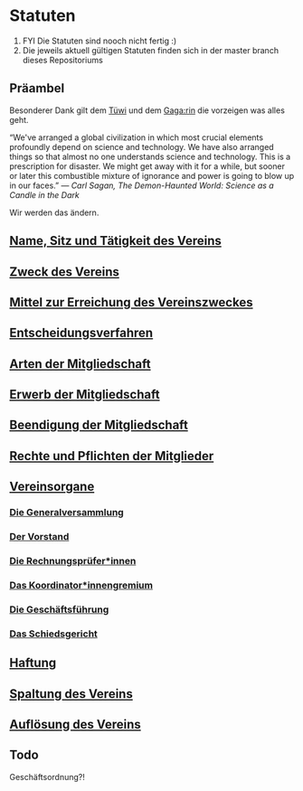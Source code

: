 # Statuten

1. FYI Die Statuten sind nooch nicht fertig :)
2. Die jeweils aktuell gültigen Statuten finden sich in der master branch dieses Repositoriums

## Präambel

Besonderer Dank gilt dem [Tüwi](http://tuewi.action.at/) und dem [Gaga:rin](https://cafegagarin.at/) die vorzeigen was alles geht.

“We've arranged a global civilization in which most crucial elements profoundly depend on science and technology. We have also arranged things so that almost no one understands science and technology. This is a prescription for disaster. We might get away with it for a while, but sooner or later this combustible mixture of ignorance and power is going to blow up in our faces.”
*― Carl Sagan, The Demon-Haunted World: Science as a Candle in the Dark*

Wir werden das ändern.

## [Name, Sitz und Tätigkeit des Vereins](1-Name_Sitz_und_Tätigkeitsbereich.md)
## [Zweck des Vereins](2-Zweck.md)
## [Mittel zur Erreichung des Vereinszweckes](3-Mittel_zur_Erreichung_des_Vereinszweckes.md)
## [Entscheidungsverfahren](4-Entscheidungsverfahren.md)
## [Arten der Mitgliedschaft](5-Arten_der_Mitgliedschaft.md)
## [Erwerb der Mitgliedschaft](6-Erwerb_der_Mitgliedschaft.md)
## [Beendigung der Mitgliedschaft](7-Beendigung_der_Mitgliedschaft.md)
## [Rechte und Pflichten der Mitglieder](8-Rechte_und_Pflichten_der_Mitglieder.md)
## [Vereinsorgane](9-0-Vereinsorgane.md)
### [Die Generalversammlung](9-1-Generalversammlung.md)
### [Der Vorstand](9-2-Vorstand.md)
### [Die Rechnungsprüfer\*innen](9-3-RechnungsprueferInnen.md)
### [Das Koordinator\*innengremium](9-4-KoordinatorInnengremium.md)
### [Die Geschäftsführung](9-5-Geschaeftsfuehrung.md)
### [Das Schiedsgericht](9-6-Schiedsgericht.md)
## [Haftung](10-Haftung.md)
## [Spaltung des Vereins](11-Spaltung.md)
## [Auflösung des Vereins](12-Aufloesung.md)

## Todo
Geschäftsordnung?!
